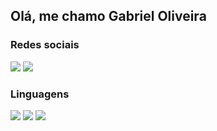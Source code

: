 ## Olá, me chamo Gabriel Oliveira

<h3>Redes sociais</h3>
<div> 
  <a href="https://www.instagram.com/gabdown_" target="_blank"><img src="https://img.shields.io/badge/Instagram-E4405F?style=for-the-badge&logo=instagram&logoColor=white" target="_blank"></a> 
  <a href="https://www.linkedin.com/in/gabriel-oliveira-0a4b9322a" target="_blank"><img src="https://img.shields.io/badge/-LinkedIn-%230077B5?style=for-the-badge&logo=linkedin&logoColor=white" target="_blank"></a> 
 
</div>

<h3>Linguagens</h3>

<div> 
  <a href="#"><img src="https://img.shields.io/badge/HTML-E34F26?&style=for-the-badge&logo=html5&logoColor=white" target="_blank"/></a>
  <img src="https://img.shields.io/badge/CSS-239120?&style=for-the-badge&logo=css3&logoColor=white" target="_blank"/>
  <img src="https://img.shields.io/badge/Node.js-43853D?style=for-the-badge&logo=node.js&logoColor=white" target="_blank"/>
  
</div>
